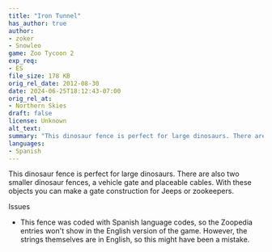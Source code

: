 ```yaml
---
title: "Iron Tunnel"
has_author: true
author: 
- zoker
- Snowleo
game: Zoo Tycoon 2
exp_req: 
- ES
file_size: 178 KB
orig_rel_date: 2012-08-30
date: 2024-06-25T18:12:43-07:00
orig_rel_at: 
- Northern Skies
draft: false
license: Unknown
alt_text: 
summary: "This dinosaur fence is perfect for large dinosaurs. There are also two smaller dinosaur fences, a vehicle gate and placeable cables. With these objects you can make a gate construction for Jeeps or zookeepers."
languages:
- Spanish
---
```


This dinosaur fence is perfect for large dinosaurs. There are also two smaller dinosaur fences, a vehicle gate and placeable cables. With these objects you can make a gate construction for Jeeps or zookeepers.


Issues


- This fence was coded with Spanish language codes, so the Zoopedia entries won't show in the English version of the game. However, the strings themselves are in English, so this might have been a mistake.